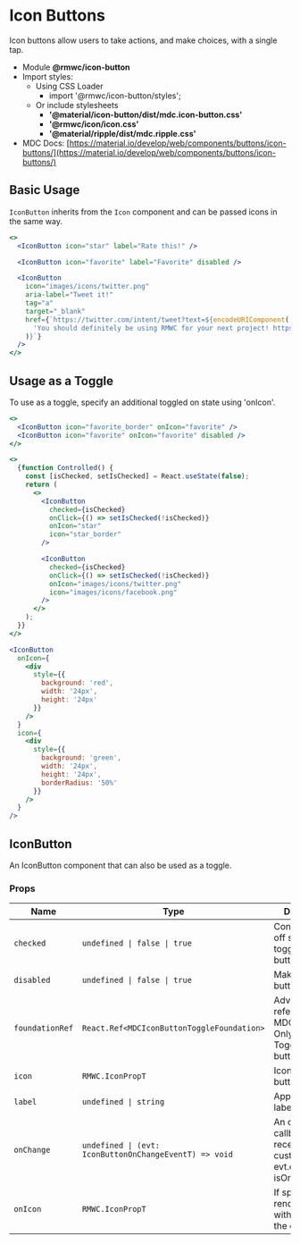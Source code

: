 # Icon Buttons

Icon buttons allow users to take actions, and make choices, with a single tap.

- Module **@rmwc/icon-button**
- Import styles:
  - Using CSS Loader
    - import '@rmwc/icon-button/styles';
  - Or include stylesheets
    - **'@material/icon-button/dist/mdc.icon-button.css'**
    - **'@rmwc/icon/icon.css'**
    - **'@material/ripple/dist/mdc.ripple.css'**
- MDC Docs: [https://material.io/develop/web/components/buttons/icon-buttons/](https://material.io/develop/web/components/buttons/icon-buttons/)

## Basic Usage

`IconButton` inherits from the `Icon` component and can be passed icons in the same way.

```jsx
<>
  <IconButton icon="star" label="Rate this!" />

  <IconButton icon="favorite" label="Favorite" disabled />

  <IconButton
    icon="images/icons/twitter.png"
    aria-label="Tweet it!"
    tag="a"
    target="_blank"
    href={`https://twitter.com/intent/tweet?text=${encodeURIComponent(
      'You should definitely be using RMWC for your next project! https://rmwc.io'
    )}`}
  />
</>
```

## Usage as a Toggle

To use as a toggle, specify an additional toggled on state using 'onIcon'.

```jsx
<>
  <IconButton icon="favorite_border" onIcon="favorite" />
  <IconButton icon="favorite" onIcon="favorite" disabled />
</>
```

```jsx
<>
  {function Controlled() {
    const [isChecked, setIsChecked] = React.useState(false);
    return (
      <>
        <IconButton
          checked={isChecked}
          onClick={() => setIsChecked(!isChecked)}
          onIcon="star"
          icon="star_border"
        />

        <IconButton
          checked={isChecked}
          onClick={() => setIsChecked(!isChecked)}
          onIcon="images/icons/twitter.png"
          icon="images/icons/facebook.png"
        />
      </>
    );
  }}
</>
```

```jsx
<IconButton
  onIcon={
    <div
      style={{
        background: 'red',
        width: '24px',
        height: '24px'
      }}
    />
  }
  icon={
    <div
      style={{
        background: 'green',
        width: '24px',
        height: '24px',
        borderRadius: '50%'
      }}
    />
  }
/>
```

## IconButton

An IconButton component that can also be used as a toggle.

### Props

| Name            | Type                                                   | Description                                                                       |
| --------------- | ------------------------------------------------------ | --------------------------------------------------------------------------------- |
| `checked`       | `undefined \| false \| true`                           | Controls the on / off state of the a toggleable button.                           |
| `disabled`      | `undefined \| false \| true`                           | Makes the button disabled                                                         |
| `foundationRef` | `React.Ref<MDCIconButtonToggleFoundation>`             | Advanced: A reference to the MDCFoundation. Only for Toggleable buttons.          |
| `icon`          | `RMWC.IconPropT`                                       | Icon for the button                                                               |
| `label`         | `undefined \| string`                                  | Apply an aria label.                                                              |
| `onChange`      | `undefined \| (evt: IconButtonOnChangeEventT) => void` | An onChange callback that receives a custom event. evt.detail = { isOn: boolean } |
| `onIcon`        | `RMWC.IconPropT`                                       | If specified, renders a toggle with this icon as the on state.                    |
